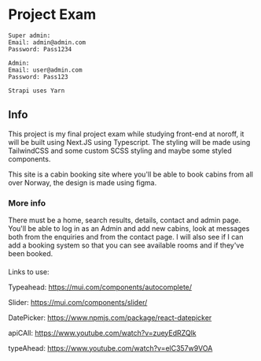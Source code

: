 # Project Exam

```
Super admin:
Email: admin@admin.com
Password: Pass1234
```

```
Admin:
Email: user@admin.com
Password: Pass123
```

```
Strapi uses Yarn
```

## Info

This project is my final project exam while studying front-end at noroff, it will be built using Next.JS using Typescript.
The styling will be made using TailwindCSS and some custom SCSS styling and maybe some styled components.

This site is a cabin booking site where you'll be able to book cabins from all over Norway, the design is made using figma.

### More info

There must be a home, search results, details, contact and admin page.
You'll be able to log in as an Admin and add new cabins, look at messages both from the enquiries and from the contact page. I will also see if I can add a booking system so that you can see available rooms and if they've been booked.

####

Links to use:

Typeahead: https://mui.com/components/autocomplete/

Slider: https://mui.com/components/slider/

DatePicker: https://www.npmjs.com/package/react-datepicker

apiCAll: https://www.youtube.com/watch?v=zueyEdRZQlk

typeAhead: https://www.youtube.com/watch?v=elC357w9VOA

